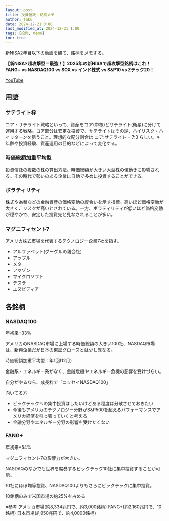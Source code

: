 ```yaml
---
layout: post
title: 投資信託：銘柄メモ
author: taku
date: 2024-12-21 0:00
last_modified_at: 2024-12-21 1:00
tags: [投資, memo]
toc: true
---
```


新NISA2年目以下の動画を観て、銘柄をメモする。

**【新NISA×超攻撃型＝最強！】2025年の新NISAで超攻撃型銘柄はこれ！FANG+ vs NASDAQ100 vs SOX vs インド株式 vs S&P10 vs Zテック20！**

<a href="https://www.youtube.com/watch?v=NlH37wx8Sps" target="_blank">YouTube</a>

## 用語

### サテライト枠

コア・サテライト戦略といって、資産をコア(中核)とサテライト(衛星)に分けて運用する戦略。コア部分は安定な投資で、サテライトはその逆、ハイリスク・ハイリターンを狙うこと。理想的な配分割合は コア:サテライト = 7:3 らしい。※年齢や投資経験、資産運用の目的などによって変化する。

### 時価総額加重平均型

投資信託の複数の株の算出方法。時価総額が大きい大型株の値動きに影響される。その時代で勢いのある企業に自動で多めに投資することができる。

### ボラティリティ

株式や為替などの金融資産の価格変動の度合いを示す指標。高いほど価格変動が大きく、リスクが高いとされている。一方、ボラティリティが低いほど価格変動が穏やかで、安定した投資先と見なされることが多い。

### マグニフィセント7

アメリカ株式市場を代表するテクノロジー企業7社を指す。
- アルファベット(グーグルの親会社)
- アップル
- メタ
- アマゾン
- マイクロソフト
- テスラ
- エヌビディア

## 各銘柄

### NASDAQ100

年初来+33%

アメリカのNASDAQ市場に上場する時価総額の大きい100社、NASDAQ市場は、新興企業だが日本の東証グロースとは少し異なる。

時価総額加重平均型：年1回(12月)

金融系・エネルギー系がなく、金融危機やエネルギー危機の影響を受けづらい。

自分がやるなら、成長枠で「ニッセイNASDAQ100」

向いてる方
- ビックテックへの集中投資はしたいけどある程度は分散させておきたい
- 今後もアメリカのテクノロジー分野がS&P500を超えるパフォーマンスでアメリカ経済を引っ張っていくと考える
- 金融分野やエネルギー分野の影響を受けたくない

### FANG+

年初来+54%

マグニフィセント7の影響力が大きい。

NASDAQのなかでも世界を席巻するビックテック10社に集中投資することが可能。

10社にほぼ均等投資、NASDAQ100よりもさらにビックテックに集中投資。

10銘柄のみで米国市場の約25%を占める

※参考
アメリカ市場(約8,334兆円で、約3,000銘柄)
FANG+(約2,160兆円で、10銘柄)
日本市場(約950兆円で、約4,0000銘柄)


